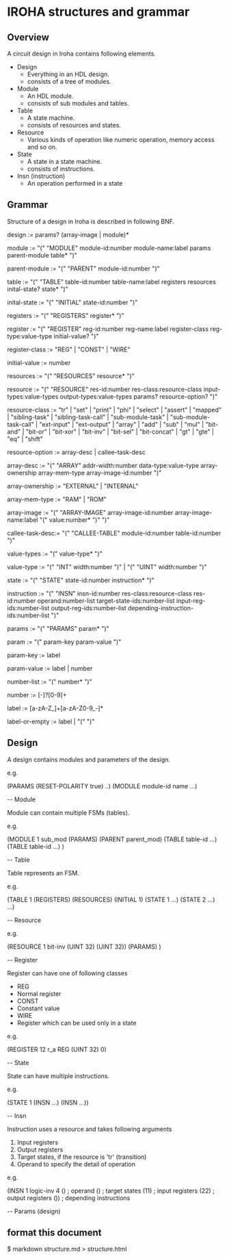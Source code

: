 # IROHA structures and grammar

## Overview

A circuit design in Iroha contains following elements.

* Design
    * Everything in an HDL design.
    * consists of a tree of modules.
* Module
    * An HDL module.
    * consists of sub modules and tables.
* Table
    * A state machine.
    * consists of resources and states.
* Resource
    * Various kinds of operation like numeric operation, memory access and so on.
* State
    * A state in a state machine.
    * consists of instructions.
* Insn (instruction)
    * An operation performed in a state


## Grammar

Structure of a design in Iroha is described in following BNF.

design          := params? (array-image | module)*

module          := "(" "MODULE" module-id:number module-name:label params parent-module table* ")"

parent-module   := "(" "PARENT" module-id:number ")"

table           := "(" "TABLE" table-id:number table-name:label registers resources inital-state? state* ")"

inital-state    := "(" "INITIAL" state-id:number ")"

registers       := "(" "REGISTERS" register* ")"

register        := "(" "REGISTER" reg-id:number reg-name:label register-class reg-type:value-type initial-value? ")"

register-class  := "REG" | "CONST" | "WIRE"

initial-value   := number

resources       := "(" "RESOURCES" resource* ")"

resource        := "(" "RESOURCE" res-id:number res-class:resource-class input-types:value-types output-types:value-types params? resource-option? ")"

resource-class  := "tr" | "set" | "print" | "phi" | "select" | "assert" | "mapped" |
                   "sibling-task" | "sibling-task-call" | "sub-module-task" | "sub-module-task-call" |
                   "ext-input" | "ext-output" |
                   "array" |
                   "add" | "sub" | "mul" |
                   "bit-and" | "bit-or" | "bit-xor" | "bit-inv" |
                   "bit-sel" | "bit-concat" |
                   "gt" | "gte" | "eq" | "shift"

resource-option := array-desc | callee-task-desc

array-desc      := "(" "ARRAY" addr-width:number data-type:value-type array-ownership array-mem-type array-image-id:number ")"

array-ownership := "EXTERNAL" | "INTERNAL"

array-mem-type  := "RAM" | "ROM"

array-image     := "(" "ARRAY-IMAGE" array-image-id:number array-image-name:label "(" value:number* ")" ")"

callee-task-desc:= "(" "CALLEE-TABLE" module-id:number table-id:number ")"

value-types     := "(" value-type* ")"

value-type      := "(" "INT"  width:number ")" |
                   "(" "UINT" width:number ")"


state           := "(" "STATE" state-id:number instruction* ")"

instruction     := "(" "INSN" insn-id:number res-class:resource-class res-id:number operand:number-list target-state-ids:number-list input-reg-ids:number-list output-reg-ids:number-list depending-instruction-ids:number-list ")"

params          := "(" "PARAMS" param* ")"

param           := "(" param-key param-value ")"

param-key       := label

param-value     := label | number

number-list     := "(" number* ")"

number          := [-]?[0-9]+

label           := [a-zA-Z_]+[a-zA-Z0-9_-]*

label-or-empty  := label | "(" ")"



## Design

A design contains modules and parameters of the design.

e.g.

(PARAMS (RESET-POLARITY true) ..)
(MODULE module-id name ...)

-- Module

Module can contain multiple FSMs (tables).

e.g.

(MODULE 1 sub_mod
 (PARAMS)
 (PARENT parent_mod)
 (TABLE table-id ...)
 (TABLE table-id ...)
)

-- Table

Table represents an FSM.

e.g.

(TABLE 1
 (REGISTERS)
 (RESOURCES)
 (INITIAL 1)
 (STATE 1 ...)
 (STATE 2 ...)
 ...)

-- Resource

e.g.

(RESOURCE 1 bit-inv
 (UINT 32)
 (UINT 32))
 (PARAMS)
 )

-- Register

Register can have one of following classes

* REG
 * Normal register
* CONST
 * Constant value
* WIRE
 * Register which can be used only in a state

e.g.

(REGISTER 12 r_a
 REG (UINT 32) 0)

-- State

State can have multiple instructions.

e.g.

(STATE 1
 (INSN ...)
 (INSN ...))

-- Insn

Instruction uses a resource and takes following arguments

1. Input registers
2. Output registers
3. Target states, if the resource is 'tr' (transition)
4. Operand to specify the detail of operation


e.g.

(INSN
 1
 logic-inv
 4
 () ; operand
 () ; target states
 (11) ; input registers
 (22) ; output registers
 ())  ; depending instructions

-- Params (design)

## format this document

$ markdown structure.md > structure.html
